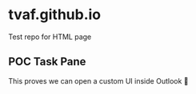 # tvaf.github.io
Test repo for HTML page

<!DOCTYPE html>
<html>
  <head>
    <title>POC Task Pane</title>
    <script src="https://appsforoffice.microsoft.com/lib/1/hosted/office.js"></script>
  </head>
  <body>
    <h2>POC Task Pane</h2>
    <p>This proves we can open a custom UI inside Outlook 🎉</p>
  </body>
</html>
